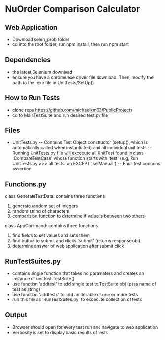 # NuOrder Comparison Calculator

## Web Application
- Download selen_prob folder
- cd into the root folder, run npm install, then run npm start

## Dependencies
- the latest Selenium download
- ensure you have a chrome.exe driver file download.  Then, modify the path to the .exe file in UnitTests/SetUp()

## How to Run Tests
- clone repo https://github.com/michaelkm03/PublicProjects
- cd to MainTestSuite and run desired test.py file

## Files
- UnitTests.py
-- Contains Test Object constructor (setup(), which is automatically called when instantiated) and all individual unit tests 
-- Running UnitTests.py file will excecute all UnitTest found in class 'CompareTestCase' whose function starts with 'test'
(e.g, Run UnitTests.py >>> all tests run EXCEPT 'setManual')
-- Each test contains assertion

## Functions.py
class GenerateTestData: contains three functions
1. generate random set of integers 
2. random string of characters 
3. comparision function to determine if value is between two others 

class AppCommand: contains three functions
1. find fields to set values and sets them
2. find button to submit and clicks 'submit' (returns response obj)
3. determine answer of web application after submit click

## RunTestSuites.py
- contains single function that takes no paramaters and creates an instance of unittest.TestSuite()
- use function 'addtest' to add single test to TestSuite obj (pass name of test as string)
- use function 'addtests' to add an iterable of one or more tests 
- run this file as 'RunTestSuites.py' to excecute collection of tests

## Output
- Browser should open for every test run and navigate to web application
- Verbosity is set to display basic results of tests
